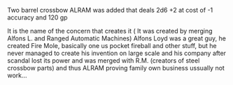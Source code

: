 Two barrel crossbow ALRAM was added that deals 2d6 +2 at cost of -1 accuracy and 120 gp

It is the name of the concern that creates it ( It was created by merging Alfons L. and Ranged Automatic Machines) Alfons Loyd was a great guy, he created Fire Mole, basically one us pocket fireball and other stuff, but he never managed to create his invention on large scale and his company after scandal lost its power and was merged with R.M. (creators of steel crossbow parts) and thus ALRAM proving family own business ussually not work...